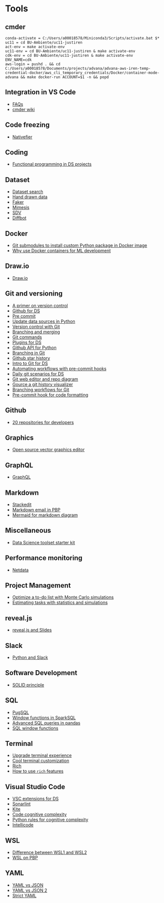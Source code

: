# Tools

## cmder

```
conda-activate = C:/Users/a00018578/Miniconda3/Scripts/activate.bat $*
uc11 = cd BU-Ambiente/uc11-justiren
act-env = make activate-env
uc11-env = cd BU-Ambiente/uc11-justiren & make activate-env
cdk-env = cd BU-Ambiente/uc11-justiren & make activate-env ENV_NAME=cdk
aws-login = pushd . && cd C:/Users/a00018578/Documents/projects/advana/advana-aws-iren-temp-credential-docker/aws_cli_temporary_credentials/Docker/container-mode-advana && make docker-run ACCOUNT=$1 -n && popd
```

## Integration in VS Code

- [FAQs](https://code.visualstudio.com/docs/editor/integrated-terminal#_can-i-use-cmders-shell-with-the-terminal-on-windows)
- [cmder wiki](https://github.com/cmderdev/cmder/wiki/Seamless-VS-Code-Integration)

## Code freezing

- [Nativefier](https://github.com/jiahaog/nativefier)

## Coding

- [Functional programming in DS projects](https://towardsdatascience.com/functional-programing-in-data-science-projects-c909c11138bb)

## Dataset

- [Dataset search](https://toolbox.google.com/datasetsearch)
- [Hand drawn data](https://towardsdatascience.com/get-hand-drawn-visualization-shaped-data-for-teaching-and-experimenting-391425fe3171)
- [Faker](https://github.com/joke2k/faker)
- [Mimesis](https://github.com/lk-geimfari/mimesis)
- [SDV](https://github.com/sdv-dev/SDV)
- [Diffbot](https://www.diffbot.com/)

## Docker

- [Git submodules to install custom Python package in Docker image](https://towardsdatascience.com/use-git-submodules-to-install-a-private-custom-python-package-in-a-docker-image-dd6b89b1ee7a)
- [Why use Docker containers for ML development](https://aws.amazon.com/it/blogs/opensource/why-use-docker-containers-for-machine-learning-development/)

## Draw.io

- [Draw.io](https://app.diagrams.net/)

## Git and versioning

- [A primer on version control](https://towardsdatascience.com/a-quick-primer-to-version-control-using-git-3fbdbb123262)
- [Github for DS](https://towardsdatascience.com/introduction-to-github-for-data-scientists-2cf8b9b25fba)
- [Pre commit](https://pre-commit.com/)
- [Update data sources in Python](https://towardsdatascience.com/automatically-update-data-sources-in-python-e424dbea68d0)
- [Version control with Git](https://towardsdatascience.com/version-control-with-git-get-started-in-less-than-15-minutes-696b4ce7ce92)
- [Branching and merging](https://git-scm.com/book/en/v2/Git-Branching-Basic-Branching-and-Merging)
- [Git commands](https://towardsdatascience.com/10-git-commands-you-should-know-df54bea1595c)
- [Plugins for DS](https://towardsdatascience.com/plugins-used-by-many-data-scientists-d1c80c03fec4)
- [Github API for Python](https://towardsdatascience.com/all-the-things-you-can-do-with-github-api-and-python-f01790fca131)
- [Branching in Git](https://towardsdatascience.com/the-4-steps-to-branching-in-git-that-data-scientists-should-know-3473c70aaa7a)
- [Github star history](https://star-history.t9t.io/)
- [Intro to Git for DS](https://towardsdatascience.com/introduction-to-git-for-data-science-ca5ffd1cebbe)
- [Automating workflows with pre-commit hooks](https://towardsdatascience.com/automating-python-workflows-with-pre-commit-hooks-e5ef8e8d50bb)
- [Daily git scenarios for DS](https://towardsdatascience.com/git-commands-data-scientists-use-on-a-day-to-day-basis-40d588cd63f7)
- [Git web editor and repo diagram](https://towardsdatascience.com/a-tour-of-10-useful-github-features-d92dde0bf412)
- [Gource a git history visualizer](https://gource.io/)
- [Branching workflows for Git](https://medium.com/@patrickporto/4-branching-workflows-for-git-30d0aaee7bf)
- [Pre-commit hook for code formatting](https://towardsdatascience.com/python-code-formatting-made-simple-with-git-pre-commit-hooks-9233268cdf64)

## Github

- [20 repositories for developers](https://towardsdatascience.com/20-amazing-github-repositories-every-developer-should-follow-d8ce4c728351)

## Graphics

- [Open source vector graphics editor](https://inkscape.org/)

## GraphQL

- [GraphQL](https://graphql.org/)

## Markdown

- [Stackedit](https://stackedit.io/)
- [Markdown email in PBP](https://pbpython.com/markdown-email.html)
- [Mermaid for markdown diagram](https://mermaid-js.github.io/mermaid/#/)

## Miscellaneous

- [Data Science toolset starter kit](https://towardsdatascience.com/data-scientists-starter-pack-32ef08f7829c)

## Performance monitoring

- [Netdata](https://github.com/netdata/netdata)

## Project Management

- [Optimize a to-do list with Monte Carlo simulations](https://towardsdatascience.com/optimise-your-todo-list-with-monte-carlo-simulations-in-python-1682a8a5eb84)
- [Estimating tasks with statistics and simulations](https://towardsdatascience.com/estimating-tasks-with-statistics-and-simulations-using-python-ddd1df3c7ce1)

## reveal.js

- [reveal.js and Slides](https://revealjs.com)

## Slack

- [Python and Slack](https://towardsdatascience.com/python-and-slack-a-natural-match-60b136883d4d)

## Software Development

- [SOLID principle](https://stackoverflow.blog/2021/11/01/why-solid-principles-are-still-the-foundation-for-modern-software-architecture/)

## SQL

- [PugSQL](https://pugsql.org/)
- [Window functions in SparkSQL](https://databricks.com/blog/2015/07/15/introducing-window-functions-in-spark-sql.html)
- [Advanced SQL queries in pandas](https://towardsdatascience.com/writing-advanced-sql-queries-in-pandas-1dc494a17afe)
- [SQL window functions](https://towardsdatascience.com/mastering-sql-window-functions-6cd17004dfe0)

## Terminal

- [Upgrade terminal experience](https://towardsdatascience.com/maybe-its-time-to-upgrade-your-terminal-experience-a9e12b2af77)
- [Cool terminal customization](https://towardsdatascience.com/how-to-look-like-a-10x-developer-f3d2211cb998)
- [Rich](https://github.com/willmcgugan/rich)
- [How to use `rich` features](https://towardsdatascience.com/rich-generate-rich-and-beautiful-text-in-the-terminal-with-python-541f39abf32e)

## Visual Studio Code

- [VSC extensions for DS](https://towardsdatascience.com/top-3-vs-code-extensions-for-python-and-data-science-7462dd4ee530)
- [Sonarlint](https://www.sonarlint.org/)
- [Kite](https://kite.com/)
- [Code cognitive complexity](https://www.sonarsource.com/resources/white-papers/cognitive-complexity.html)
- [Python rules for cognitive complexity](https://rules.sonarsource.com/python)
- [Intellicode](https://marketplace.visualstudio.com/items?itemName=VisualStudioExptTeam.vscodeintellicode)

## WSL

- [Difference between WSL1 and WSL2](https://medium.com/@gmusumeci/linux-on-windows-totally-how-to-install-wsl-1-and-wsl-2-307c9dd38a36)
- [WSL on PBP](https://pbpython.com/wsl-python.html)

## YAML

- [YAML vs JSON](https://www.json2yaml.com/yaml-vs-json)
- [YAML vs JSON 2](http://sangsoonam.github.io/2017/03/13/yaml-vs-json.html)
- [Strict YAML](https://github.com/crdoconnor/strictyaml)

